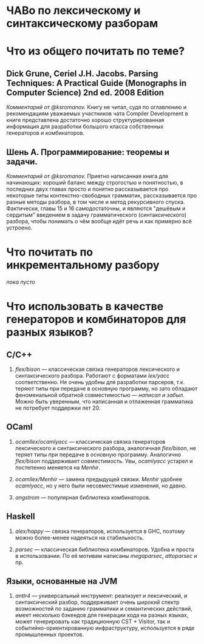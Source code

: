 # ЧАВо по лексическому и синтаксическому разборам

# Что из общего почитать по теме?

##  Dick Grune, Ceriel J.H. Jacobs. Parsing Techniques: A Practical Guide (Monographs in Computer Science) 2nd ed. 2008 Edition

_Комментарий от @ksromanov._ Книгу не читал, судя по оглавлению и рекомендациям
уважаемых участников чата Compiler Development в книге представлена достаточно
хорошо структурированная информация для разработки большого класса собственных генераторов
и комбинаторов.

## Шень А. Программирование: теоремы и задачи.

_Комментарий от @ksromanov._ Приятно написанная книга для начинающих: хороший баланс между строгостью и понятностью,
в последних двух главах просто и понятно рассказывается про некоторые типы контекстно-свободных грамматик,
рассказывается про разные методы разбора, в том числе и метод рекурсивного спуска. Фактически, главы 15 и 16
самодостаточны, и являются "дешёвым и сердитым" введением в задачу грамматического (синтаксического) разбора, чтобы понимать
о чём вообще идёт речь и как примерно всё устроено.

# Что почитать по инкрементальному разбору

_пока пусто_

# Что использовать в качестве генераторов и комбинаторов для разных языков?

## C/C++

1. *flex/bison* — классическая связка генераторов лексического и синтаксического разбора.
Работают с форматами *lex/yacc* соответственно. Не очень удобны для разработки парсеров,
т.к. теряют типы при передаче в основную программу, но зато обладают феноменальной обратной
совместимостью — _написал и забыл_. Можно быть уверенным, что написанная и отлаженная грамматика не потребует
поддержки лет 20.

## OCaml

1. *ocamllex/ocamlyacc* — классическая связка генераторов лексического и синтаксического разбора,
аналогичная *flex/bison*, не теряет типы при передаче в основную программу. Аналогично
*flex/bison* поддерживает совместимость. Увы, *ocamlyacc* устарел и постепенно меняется на *Menhir*.

2. *ocamllex/Menhir* — замена предыдущей связки. *Menhir* удобнее *ocamlyacc*, но у него были
несовместимые изменения, но давно.

3. *angstrom* — популярная библиотека комбинаторов.

## Haskell

1. *alex/happy* — связка генераторов, используется в GHC, поэтому можно более-менее надеяться
на стабильность.

2. *parsec* — классическая библиотека комбинаторов. Удобна и проста в использовании.
По её мотивам написаны *megaparsec*, *attoparsec* и пр.

## Языки, основанные на JVM

1. *antlr4* — универсальный инструмент: реализует и лексический, и синтаксический разбор, поддерживает очень широкий спектр возможностей по заданию грамматики и семантических действий, имеет несколько бэкендов для генерации кода на разных языках, может генерировать как традиционную CST + Visitor, так и событийно-ориентированную инфраструктуру, используется в ряде промышленных проектов.
